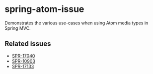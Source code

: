 # spring-atom-issue

Demonstrates the various use-cases when using Atom media types in Spring MVC.

## Related issues

* [SPR-17040](https://jira.spring.io/browse/SPR-17040)
* [SPR-10903](https://jira.spring.io/browse/SPR-10903)
* [SPR-17133](https://jira.spring.io/browse/SPR-17133)
